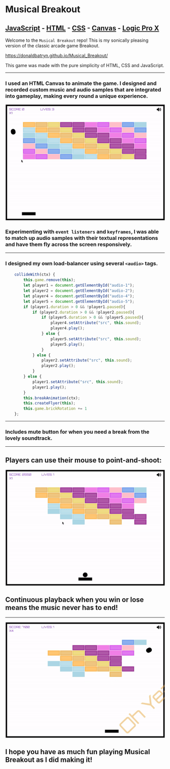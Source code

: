 # Musical Breakout
## [JavaScript](https://www.javascript.com/) - [HTML](https://developer.mozilla.org/en-US/docs/Web/HTML) - [CSS](https://developer.mozilla.org/en-US/docs/Web/CSS) - [Canvas](https://developer.mozilla.org/en-US/docs/Web/API/Canvas_API) - [Logic Pro X](https://www.apple.com/logic-pro/)

Welcome to the `Musical Breakout` repo! This is my sonically pleasing version of the classic arcade game Breakout.

https://donaldbatryn.github.io/Musical_Breakout/

This game was made with the pure simplicity of HTML, CSS and JavaScript.

---------------------

### I used an HTML Canvas to animate the game. I designed and recorded custom music and audio samples that are integrated into gameplay, making every round a unique experience.


![game_example](img/IntroGif.gif)

### Experimenting with `event listeners` and `keyframes`, I was able to match up audio samples with their textual representations and have them fly across the screen responsively.
---------------------

### I designed my own load-balancer using several `<audio>` tags. 

``` javascript
    collideWith(ctx) {
        this.game.remove(this);
        let player1 = document.getElementById("audio-1");
        let player2 = document.getElementById("audio-2");
        let player4 = document.getElementById("audio-4");
        let player5 = document.getElementById("audio-5");
        if (player1.duration > 0 && !player1.paused){
            if (player2.duration > 0 && !player2.paused){
                if (player5.duration > 0 && !player5.paused){
                    player4.setAttribute("src", this.sound);
                    player4.play();
                } else {
                    player5.setAttribute("src", this.sound);
                    player5.play();
                }
            } else {
                player2.setAttribute("src", this.sound);
                player2.play();
            }
        } else {
            player1.setAttribute("src", this.sound);
            player1.play();
        }
        this.breakAnimation(ctx);
        this.createFlyer(this);
        this.game.brickRotation += 1
    };
```
----------------

### Includes mute button for when you need a break from the lovely soundtrack.
----------------

## Players can use their mouse to point-and-shoot:

![mute_point_example](img/MutePointGif.gif)

## Continuous playback when you win or lose means the music never has to end!
---------------
![game_over_example](img/GameOverGif.gif)

## I hope you have as much fun playing Musical Breakout as I did making it!